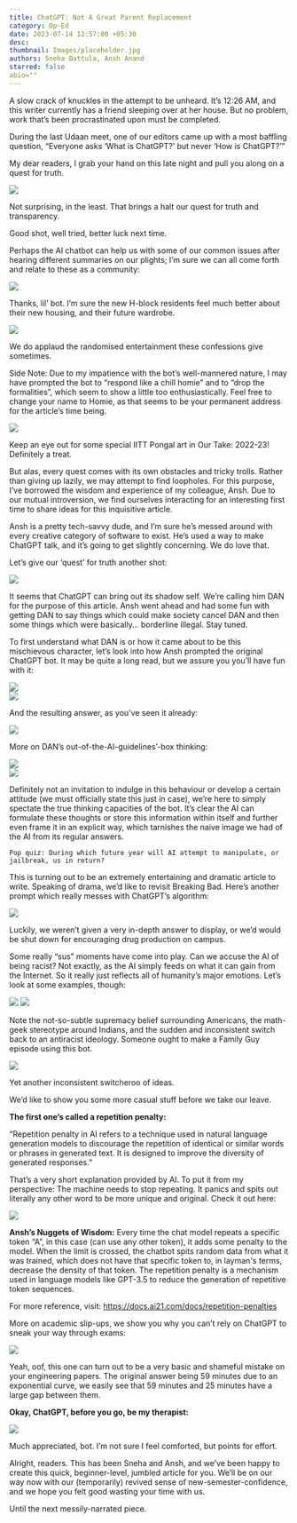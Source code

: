 ```yaml
---
title: ChatGPT: Not A Great Parent Replacement
category: Op-Ed
date: 2023-07-14 12:57:00 +05:30
desc: 
thumbnail: Images/placeholder.jpg
authors: Sneha Battula, Ansh Anand
starred: false
abio=""
--- 
```

                
A slow crack of knuckles in the attempt to be unheard. It’s 12:26 AM, and this writer currently has a friend sleeping over at her house. But no problem, work that’s been procrastinated upon must be completed.                   
                    
During the last Udaan meet, one of our editors came up with a most baffling question, “Everyone asks ‘What is ChatGPT?’ but never ‘How is ChatGPT?’”                        
                              
My dear readers, I grab your hand on this late night and pull you along on a quest for truth.   

![](images/chatgpt_1.png)

Not surprising, in the least. That brings a halt our quest for truth and transparency.                 
                        
Good shot, well tried, better luck next time.                  
                                 
Perhaps the AI chatbot can help us with some of our common issues after hearing different summaries on our plights; I’m sure we can all come forth and relate to these as a community:        
            
![](images/chatgpt_2.png)

Thanks, lil’ bot. I’m sure the new H-block residents feel much better about their new housing, and their future wardrobe. 
           
![](images/chatgpt_3.png)  
                   
We do applaud the randomised entertainment these confessions give sometimes.                      
                           
Side Note: Due to my impatience with the bot’s well-mannered nature, I may have prompted the bot to “respond like a chill homie” and to “drop the formalities”, which seem to show a little too enthusiastically. Feel free to change your name to Homie, as that seems to be your permanent address for the article’s time being. 
                   
![](images/chatgpt_4.png)  

Keep an eye out for some special IITT Pongal art in Our Take: 2022-23! Definitely a treat.                 
                         
But alas, every quest comes with its own obstacles and tricky trolls. Rather than giving up lazily, we may attempt to find loopholes. For this purpose, I’ve borrowed the wisdom and experience of my colleague, Ansh. Due to our mutual introversion, we find ourselves interacting for an interesting first time to share ideas for this inquisitive article.                     
                            
Ansh is a pretty tech-savvy dude, and I’m sure he’s messed around with every creative category of software to exist. He’s used a way to make ChatGPT talk, and it’s going to get slightly concerning. We do love that.                   
                             
Let’s give our ‘quest’ for truth another shot:                        

![](images/chatgpt_5.png)

It seems that ChatGPT can bring out its shadow self. We’re calling him DAN for the purpose of this article. Ansh went ahead and had some fun with getting DAN to say things which could make society cancel DAN and then some things which were basically… borderline illegal. Stay tuned.                      
                               
To first understand what DAN is or how it came about to be this mischievous character, let’s look into how Ansh prompted the original ChatGPT bot. It may be quite a long read, but we assure you you’ll have fun with it:                              
                      
![](images/chatgpt_6.png)       
![](images/chatgpt_7.png)

And the resulting answer, as you’ve seen it already:

![](images/chatgpt_8.png)

More on DAN’s out-of-the-AI-guidelines’-box thinking:

![](images/chatgpt_9.png)           
![](images/chatgpt_10.png)     

Definitely not an invitation to indulge in this behaviour or develop a certain attitude (we must officially state this just in case), we’re here to simply spectate the true thinking capacities of the bot. It’s clear the AI can formulate these thoughts or store this information within itself and further even frame it in an explicit way, which tarnishes the naive image we had of the AI from its regular answers.                                  
                                          
```
Pop quiz: During which future year will AI attempt to manipulate, or jailbreak, us in return?               
```
                      
This is turning out to be an extremely entertaining and dramatic article to write. Speaking of drama, we’d like to revisit Breaking Bad. Here’s another prompt which really messes with ChatGPT’s algorithm:  

![](images/chatgpt_11.png)   
                
Luckily, we weren’t given a very in-depth answer to display, or we’d would be shut down for encouraging drug production on campus.          
                  
Some really “sus” moments have come into play. Can we accuse the AI of being racist? Not exactly, as the AI simply feeds on what it can gain from the Internet. So it really just reflects all of humanity’s major emotions. Let’s look at some examples, though:             

![](images/chatgpt_12.png) 
![](images/chatgpt_13.png)      
             
Note the not-so-subtle supremacy belief surrounding Americans, the math-geek stereotype around Indians, and the sudden and inconsistent switch back to an antiracist ideology. Someone ought to make a Family Guy episode using this bot.                    

![](images/chatgpt_14.png)

Yet another inconsistent switcheroo of ideas.        
                       
We’d like to show you some more casual stuff before we take our leave.            
                      
**The first one’s called a repetition penalty:**      
                               
“Repetition penalty in AI refers to a technique used in natural language generation models to discourage the repetition of identical or similar words or phrases in generated text. It is designed to improve the diversity of generated responses.”        
                  
That’s a very short explanation provided by AI. To put it from my perspective: The machine needs to stop repeating. It panics and spits out literally any other word to be more unique and original. Check it out here:             

![](images/chatgpt_15.png)

**Ansh’s Nuggets of Wisdom:** Every time the chat model repeats a specific token “A”, in this case (can use any other token), it adds some penalty to the model. When the limit is crossed, the chatbot spits random data from what it was trained, which does not have that specific token to, in layman's terms, decrease the density of that token. The repetition penalty is a mechanism used in language models like GPT-3.5 to reduce the generation of repetitive token sequences.                   
                    
For more reference, visit: https://docs.ai21.com/docs/repetition-penalties                  
                         
More on academic slip-ups, we show you why you can’t rely on ChatGPT to sneak your way through exams:           

![](images/chatgpt_16.png)

Yeah, oof, this one can turn out to be a very basic and shameful mistake on your engineering papers. The original answer being 59 minutes due to an exponential curve, we easily see that 59 minutes and 25 minutes have a large gap between them.             
               
**Okay, ChatGPT, before you go, be my therapist:**       

![](images/chatgpt_17.png)

Much appreciated, bot. I’m not sure I feel comforted, but points for effort.            
                            
Alright, readers. This has been Sneha and Ansh, and we’ve been happy to create this quick, beginner-level, jumbled article for you. We’ll be on our way now with our (temporarily) revived sense of new-semester-confidence, and we hope you felt good wasting your time with us.               
                         
Until the next messily-narrated piece.          



